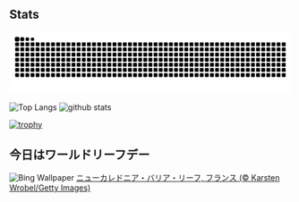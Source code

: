 ## Stats
<picture>
  <source media="(prefers-color-scheme: dark)" srcset="https://raw.githubusercontent.com/ba230t/ba230t/output/github-contribution-grid-snake-dark.svg">
  <source media="(prefers-color-scheme: light)" srcset="https://raw.githubusercontent.com/ba230t/ba230t/output/github-contribution-grid-snake.svg">
  <img alt="github contribution grid snake animation" src="https://raw.githubusercontent.com/ba230t/ba230t/output/github-contribution-grid-snake.svg">
</picture>

<p align="left">
  <img alt="Top Langs" height="150px" src="https://github-readme-stats.vercel.app/api/top-langs/?username=ba230t&layout=compact&theme=transparent" />
  <img alt="github stats" height="150px" src="https://github-readme-stats.vercel.app/api?username=ba230t&theme=transparent" />
</p>

[![trophy](https://github-profile-trophy.vercel.app/?username=ba230t&theme=transparent&column=7)](https://github.com/ryo-ma/github-profile-trophy)


<!-- Bing Wallpaper Start -->
## 今日はワールドリーフデー
![Bing Wallpaper](https://www.bing.com/th?id=OHR.GrandeTerreReef_JA-JP5270810128_1920x1080.jpg&rf=LaDigue_1920x1080.jpg&pid=hp)
[ニューカレドニア・バリア・リーフ, フランス (© Karsten Wrobel/Getty Images)](https://www.bing.com/search?q=%E3%83%8B%E3%83%A5%E3%83%BC%E3%82%AB%E3%83%AC%E3%83%89%E3%83%8B%E3%82%A2%E3%83%BB%E3%83%90%E3%83%AA%E3%82%A2%E3%83%BB%E3%83%AA%E3%83%BC%E3%83%95%2c+%E3%83%95%E3%83%A9%E3%83%B3%E3%82%B9&form=hpcapt&filters=HpDate%3a%2220250531_1500%22)
<!-- Bing Wallpaper End -->
